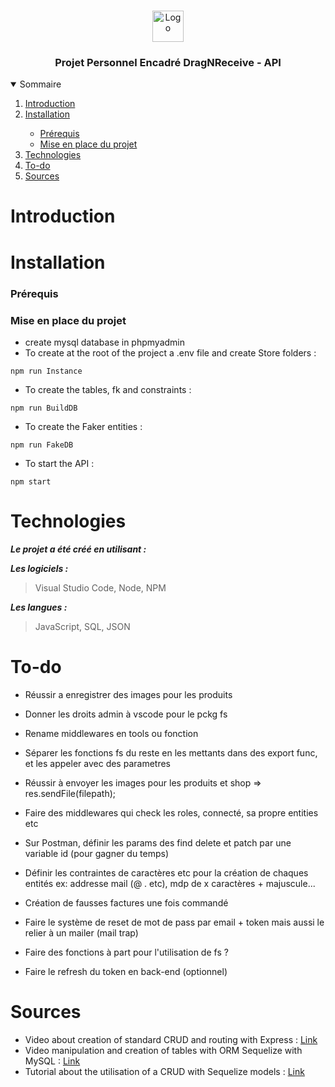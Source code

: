 <br />
<p align="center">
    <img src="https://www.promeo-formation.fr/themes/custom/promeo/img/logos/logo_promeo_white.svg" alt="Logo" height="50px"><br>
    <h3 align="center">Projet Personnel Encadré DragNReceive - API </h3>
        
<details open="open">
  <summary>Sommaire</summary>
  <ol>
    <li>
      <a href="#Introduction">Introduction</a>
    </li>
    <li>
      <a href="#Installation">Installation</a>
    </li>
    <ul>
        <li>
            <a href="#prérequis">Prérequis</a>
        </li>
        <li>
            <a href="#mise-en-place-du-projet">Mise en place du projet</a>
        </li>
    </ul>
    <li>
      <a href="#Technologies">Technologies</a>
    </li>
    <li>
      <a href="#To-do">To-do</a>
    </li>
    <li>
      <a href="#Sources">Sources</a>
    </li>
</details> 
    
# Introduction
    

    
# Installation

### Prérequis

### Mise en place du projet

- create mysql database in phpmyadmin
- To create at the root of the project a .env file and create Store folders :
```
npm run Instance
```
- To create the tables, fk and constraints :
```
npm run BuildDB
```
- To create the Faker entities :
```
npm run FakeDB
```
- To start the API :
```
npm start
```
    
# Technologies

***Le projet a été créé en utilisant :***

***Les logiciels :***

> Visual Studio Code,
> Node,
> NPM

***Les langues :***

> JavaScript,
> SQL,
> JSON

# To-do

- Réussir a enregistrer des images pour les produits
- Donner les droits admin à vscode pour le pckg fs
- Rename middlewares en tools ou fonction
- Séparer les fonctions fs du reste en les mettants dans des export func, et les appeler avec des parametres
- Réussir à envoyer les images pour les produits et shop => res.sendFile(filepath);
- Faire des middlewares qui check les roles, connecté, sa propre entities etc

- Sur Postman, définir les params des find delete et patch par une variable id (pour gagner du temps)
- Définir les contraintes de caractères etc pour la création de chaques entités ex: addresse mail (@ . etc), mdp de x caractères + majuscule...
- Création de fausses factures une fois commandé
- Faire le système de reset de mot de pass par email + token mais aussi le relier à un mailer (mail trap)
- Faire des fonctions à part pour l'utilisation de fs ?
- Faire le refresh du token en back-end (optionnel)

# Sources

- Video about creation of standard CRUD and routing with Express : [Link](https://youtu.be/l8WPWK9mS5M?list=PLzBCdvbn0AZWnKk55ezv82IwNm7lJcu_N)
- Video manipulation and creation of tables with ORM Sequelize with MySQL : [Link](https://youtu.be/ExTZYpyAn6s?list=PLzBCdvbn0AZWnKk55ezv82IwNm7lJcu_N)
- Tutorial about the utilisation of a CRUD with Sequelize models : [Link](https://www.bezkoder.com/node-js-express-sequelize-mysql/)